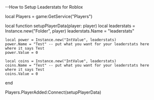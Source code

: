 --How to Setup Leaderstats for Roblox 

local Players = game:GetService("Players")

local function setupPlayerData(player: player)
	local leaderstats = Instance.new("Folder", player)
	leaderstats.Name = "leaderstats"
	
	local power = Instance.new("IntValue", leaderstats)
	power.Name = "Test" -- put what you want for your leaderstats here where it says Test 
	power.Value = 0
	
	local coins = Instance.new("IntValue", leaderstats)
	coins.Name = "Test" -- put what you want for your leaderstats here where it says Test 
	coins.Value = 0

end

Players.PlayerAdded:Connect(setupPlayerData)
